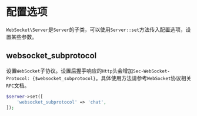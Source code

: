 # 配置选项

 `WebSocket\Server`是`Server`的子类，可以使用`Server::set`方法传入配置选项，设置某些参数。

 websocket_subprotocol
----
设置`WebSocket`子协议。设置后握手响应的`Http`头会增加`Sec-WebSocket-Protocol: {$websocket_subprotocol}`。具体使用方法请参考`WebSocket`协议相关`RFC`文档。

```php
$server->set([
	'websocket_subprotocol' => 'chat',
]);
```